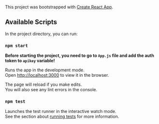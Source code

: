 This project was bootstrapped with [Create React App](https://github.com/facebook/create-react-app).


## Available Scripts

In the project directory, you can run:

### `npm start`

**Before starting the project, you need to go to `App.js` file and add the auth token to `apikey` variable!**

Runs the app in the development mode.<br>
Open [http://localhost:3000](http://localhost:3000) to view it in the browser.

The page will reload if you make edits.<br>
You will also see any lint errors in the console.

### `npm test`

Launches the test runner in the interactive watch mode.<br>
See the section about [running tests](https://facebook.github.io/create-react-app/docs/running-tests) for more information.